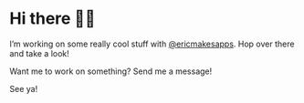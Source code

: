 # Hi there 👋🏼

I’m working on some really cool stuff with [@ericmakesapps](https://github.com/ericmakesapps). Hop over there and take a look!

Want me to work on something? Send me a message!

See ya!
